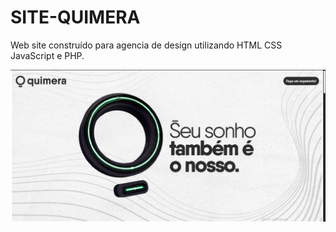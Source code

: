 # SITE-QUIMERA
Web site construído para agencia de design utilizando HTML CSS JavaScript e PHP.

![Sistema Login](https://github.com/WilliamLima300/SITE-QUIMERA/blob/main/Preview/Preview.png)
